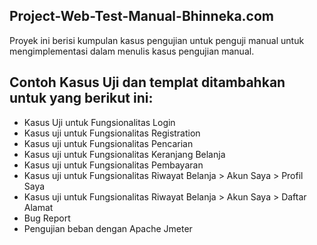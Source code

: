 ## Project-Web-Test-Manual-Bhinneka.com
Proyek ini berisi kumpulan kasus pengujian untuk penguji manual untuk mengimplementasi dalam menulis kasus pengujian manual.

## Contoh Kasus Uji dan templat ditambahkan untuk yang berikut ini:
- Kasus Uji untuk Fungsionalitas Login
- Kasus uji untuk Fungsionalitas Registration
- Kasus uji untuk Fungsionalitas Pencarian
- Kasus uji untuk Fungsionalitas Keranjang Belanja
- Kasus uji untuk Fungsionalitas Pembayaran
- Kasus uji untuk Fungsionalitas Riwayat Belanja > Akun Saya > Profil Saya
- Kasus uji untuk Fungsionalitas Riwayat Belanja > Akun Saya > Daftar Alamat
- Bug Report
- Pengujian beban dengan Apache Jmeter 
